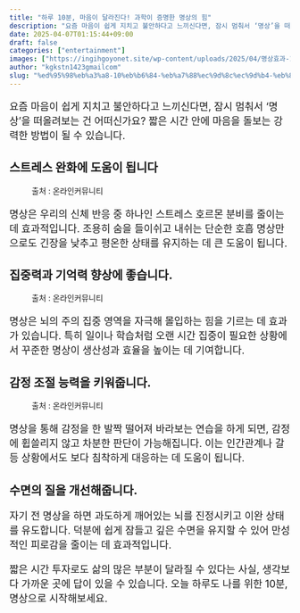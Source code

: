 ```yaml
---
title: "하루 10분, 마음이 달라진다! 과학이 증명한 명상의 힘"
description: "요즘 마음이 쉽게 지치고 불안하다고 느끼신다면, 잠시 멈춰서 ‘명상’을 떠올려보는 건 어떠신가요? 짧은 시간 안에 마음을 돌보는 강력한 방법이 될 수 있습니다."
date: 2025-04-07T01:15:44+09:00
draft: false
categories: ["entertainment"]
images: ["https://ingihgoyonet.site/wp-content/uploads/2025/04/명상효과-1024x614.jpg", "https://ingihgoyonet.site/wp-content/uploads/2025/04/명상-2-1024x768.jpg", "https://ingihgoyonet.site/wp-content/uploads/2025/04/명상하기-1024x683.jpg"]
author: "kgkstn1423gmailcom"
slug: "%ed%95%98%eb%a3%a8-10%eb%b6%84-%eb%a7%88%ec%9d%8c%ec%9d%b4-%eb%8b%ac%eb%9d%bc%ec%a7%84%eb%8b%a4-%ea%b3%bc%ed%95%99%ec%9d%b4-%ec%a6%9d%eb%aa%85%ed%95%9c-%eb%aa%85%ec%83%81%ec%9d%98-%ed%9e%98"
---
```


<p style="font-size:18px">요즘 마음이 쉽게 지치고 불안하다고 느끼신다면, 잠시 멈춰서 ‘명상’을 떠올려보는 건 어떠신가요? 짧은 시간 안에 마음을 돌보는 강력한 방법이 될 수 있습니다.</p> <h2 >스트레스 완화에 도움이 됩니다</h2> <figure ><img src="https://ingihgoyonet.site/wp-content/uploads/2025/04/명상효과-1024x614.jpg" alt="" style="aspect-ratio:16/9;object-fit:cover"/><figcaption >출처 : 온라인커뮤니티</figcaption></figure> <p style="font-size:18px">명상은 우리의 신체 반응 중 하나인 스트레스 호르몬 분비를 줄이는 데 효과적입니다. 조용히 숨을 들이쉬고 내쉬는 단순한 호흡 명상만으로도 긴장을 낮추고 평온한 상태를 유지하는 데 큰 도움이 됩니다.</p> <h2 >집중력과 기억력 향상에 좋습니다.</h2> <figure ><img src="https://ingihgoyonet.site/wp-content/uploads/2025/04/명상-2-1024x768.jpg" alt="" style="aspect-ratio:16/9;object-fit:cover"/><figcaption >출처 : 온라인커뮤니티</figcaption></figure> <p style="font-size:18px">명상은 뇌의 주의 집중 영역을 자극해 몰입하는 힘을 기르는 데 효과가 있습니다. 특히 일이나 학습처럼 오랜 시간 집중이 필요한 상황에서 꾸준한 명상이 생산성과 효율을 높이는 데 기여합니다.</p> <h2 >감정 조절 능력을 키워줍니다.</h2> <figure ><img src="https://ingihgoyonet.site/wp-content/uploads/2025/04/명상하기-1024x683.jpg" alt="" style="aspect-ratio:16/9;object-fit:cover"/><figcaption >출처 : 온라인커뮤니티</figcaption></figure> <p style="font-size:18px">명상을 통해 감정을 한 발짝 떨어져 바라보는 연습을 하게 되면, 감정에 휩쓸리지 않고 차분한 판단이 가능해집니다. 이는 인간관계나 갈등 상황에서도 보다 침착하게 대응하는 데 도움이 됩니다.</p> <h2 >수면의 질을 개선해줍니다.</h2> <p style="font-size:18px">자기 전 명상을 하면 과도하게 깨어있는 뇌를 진정시키고 이완 상태를 유도합니다. 덕분에 쉽게 잠들고 깊은 수면을 유지할 수 있어 만성적인 피로감을 줄이는 데 효과적입니다.</p> <p style="font-size:18px">짧은 시간 투자로도 삶의 많은 부분이 달라질 수 있다는 사실, 생각보다 가까운 곳에 답이 있을 수 있습니다. 오늘 하루도 나를 위한 10분, 명상으로 시작해보세요.</p>